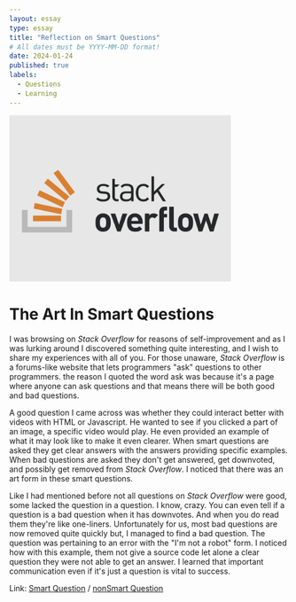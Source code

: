 ```yaml
---
layout: essay
type: essay
title: "Reflection on Smart Questions"
# All dates must be YYYY-MM-DD format!
date: 2024-01-24
published: true
labels:
  - Questions
  - Learning
---
```


<img width = "400px" class="rounded float-start pe-4" src="../img/stackoverflow.png">

<h1> The Art In Smart Questions</h1>

  <p>I was browsing on <i>Stack Overflow</i> for reasons of self-improvement and as I was lurking around I discovered something quite interesting, and I wish to share my experiences with all of you. For those unaware, <i>Stack Overflow</i> is a forums-like website that lets programmers "ask" questions to other programmers. the reason I quoted the word ask was because it's a page where anyone can ask questions and that means there will be both good and bad questions.</p>
  
  <p>A good question I came across was whether they could interact better with videos with HTML or Javascript. He wanted to see if you clicked a part of an image, a specific video would play. He even provided an example of what it may look like to make it even clearer.  When smart questions are asked they get clear answers with the answers providing specific examples. When bad questions are asked they don't get answered, get downvoted, and possibly get removed from <i>Stack Overflow</i>. I noticed that there was an art form in these smart questions.</p>

 <p>Like I had mentioned before not all questions on <i>Stack Overflow</i> were good, some lacked the question in a question. I know, crazy. You can even tell if a question is a bad question when it has downvotes. And when you do read them they're like one-liners. Unfortunately for us, most bad questions are now removed quite quickly but, I managed to find a bad question. The question was pertaining to an error with the "I'm not a robot" form. I noticed how with this example, them not give a source code let alone a clear question they were not able to get an answer. I learned that important communication even if it's just a question is vital to success.</p>

 Link: <a href="https://stackoverflow.com/questions/16626673/playing-a-video-when-clicking-on-an-element-of-an-image">Smart Question</a> /
 <a href="https://stackoverflow.com/questions/77883991/error-when-submit-recaptcha-on-orbeon-form">nonSmart Question</a>
 


